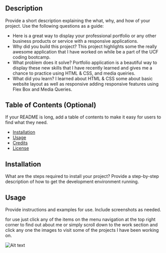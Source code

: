 # <Portfolio-challenge-01>

## Description

Provide a short description explaining the what, why, and how of your project. Use the following questions as a guide:

- Here is a great way to display your professional portfolio or any other business products 
  or service with a responsive applications.
- Why did you build this project? This project highlights some the really awesome application 
  that I have worked on while be a part of the UCF coding bootcamp.   
- What problem does it solve? Portfolio application is a beautiful way to display these new skills
  that I have recently learned and gives me a chance to practice using HTML & CSS, and media 
  queiries.
- What did you learn?  I learned about HTML & CSS some about basic website layout as well as responsive 
  adding responsive features using Flex Box and Media Queries. 

## Table of Contents (Optional)

If your README is long, add a table of contents to make it easy for users to find what they need.

- [Installation](#installation)
- [Usage](#usage)
- [Credits](#credits)
- [License](#license)

## Installation

What are the steps required to install your project? Provide a step-by-step description of how to get the development environment running.

## Usage

Provide instructions and examples for use. Include screenshots as needed.

for use just click any of the items on the menu navigation at the top
right corner to find out about me or simply scroll down to the work 
section and click any one the images to visit some of the projects 
I have been working on. 

![Alt text](/assets/images/?raw=true "Portfolio")
